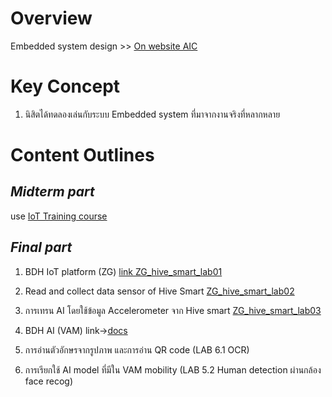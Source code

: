 
# Overview
Embedded system design >> [On website AIC](https://docs.aic-eec.com/embedded-systems/embedded-system-design)

# Key Concept 
1. นิสิตได้ทดลองเล่นกับระบบ Embedded system ที่มาจากงานจริงที่หลากหลาย 


# Content Outlines

## ***Midterm part***

use [IoT Training course](https://github.com/Advance-Innovation-Centre-AIC/IIoT_Training_course/tree/main/IoT_PLC)

## ***Final part***

1. BDH IoT platform (ZG)
[link ZG_hive_smart_lab01](https://github.com/Advance-Innovation-Centre-AIC/EE_Curriculum/tree/main/term2_65_EE59_ES_Design/ZG_hive_smart_lab01)

2. Read and collect data sensor of Hive Smart 
[ZG_hive_smart_lab02](https://github.com/Advance-Innovation-Centre-AIC/EE_Curriculum/tree/main/term2_65_EE59_ES_Design/ZG_hive_smart_lab02)
         
3. การเทรน AI โดยใช้ข้อมูล Accelerometer จาก Hive smart
[ZG_hive_smart_lab03](https://github.com/Advance-Innovation-Centre-AIC/EE_Curriculum/tree/main/term2_65_EE59_ES_Design/ZG_hive_smart_lab03)

4. BDH AI (VAM) link->[docs](https://github.com/Advance-Innovation-Centre-AIC/EE_Curriculum/blob/main/term2_65_EE59_ES_Design/docs/buuMobilityV1-3.pdf)
5. การอ่านตัวอักษรจากรูปภาพ และการอ่าน QR code (LAB 6.1 OCR) 
6. การเรียกใช้ AI model ที่มีใน VAM mobility (LAB 5.2 Human detection ผ่านกล้อง face recog)

